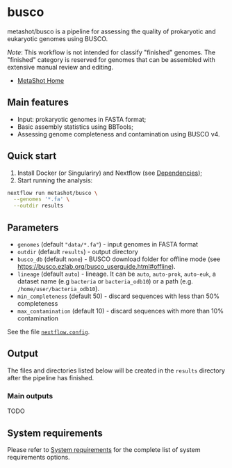 # busco

metashot/busco is a pipeline for assessing the quality of prokaryotic
and eukaryotic genomes using BUSCO.

*Note*: This workflow is not intended for classify "finished" genomes.
The "finished" category is reserved for genomes that can be assembled with
extensive manual review and editing.

- [MetaShot Home](https://metashot.github.io/)

## Main features

- Input: prokaryotic genomes in FASTA format;
- Basic assembly statistics using BBTools;
- Assessing genome completeness and contamination using BUSCO v4.

## Quick start

1. Install Docker (or Singulariry) and Nextflow (see
   [Dependencies](https://metashot.github.io/#dependencies));
1. Start running the analysis:
   
  ```bash
  nextflow run metashot/busco \
    --genomes '*.fa' \
    --outdir results
  ```
## Parameters

* `genomes` (default `"data/*.fa"`) - input genomes in FASTA format
* `outdir` (default `results`) - output directory
* `busco_db` (default `none`) - BUSCO download folder for offline mode (see
  https://busco.ezlab.org/busco_userguide.html#offline).
* `lineage` (default `auto`) - lineage. It can be `auto`, `auto-prok`,
  `auto-euk`, a dataset name (e.g  `bacteria` or `bacteria_odb10`) or a path
  (e.g. `/home/user/bacteria_odb10`).
* `min_completeness` (default 50) - discard sequences with less than 50%
  completeness
* `max_contamination` (default 10) - discard sequences with more than 10%
  contamination

See the file [`nextflow.config`](nextflow.config).

## Output
The files and directories listed below will be created in the `results`
directory after the pipeline has finished.

### Main outputs
TODO

## System requirements
Please refer to [System
requirements](https://metashot.github.io/#system-requirements) for the complete
list of system requirements options.
